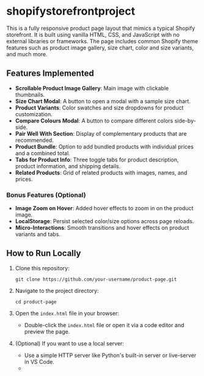 # shopifystorefrontproject

This is a fully responsive product page layout that mimics a typical Shopify storefront. It is built using vanilla HTML, CSS, and JavaScript with no external libraries or frameworks. The page includes common Shopify theme features such as product image gallery, size chart, color and size variants, and much more.

## Features Implemented

- **Scrollable Product Image Gallery**: Main image with clickable thumbnails.
- **Size Chart Modal**: A button to open a modal with a sample size chart.
- **Product Variants**: Color swatches and size dropdowns for product customization.
- **Compare Colours Modal**: A button to compare different colors side-by-side.
- **Pair Well With Section**: Display of complementary products that are recommended.
- **Product Bundle**: Option to add bundled products with individual prices and a combined total.
- **Tabs for Product Info**: Three toggle tabs for product description, product information, and shipping details.
- **Related Products**: Grid of related products with images, names, and prices.
  
### Bonus Features (Optional)
- **Image Zoom on Hover**: Added hover effects to zoom in on the product image.
- **LocalStorage**: Persist selected color/size options across page reloads.
- **Micro-Interactions**: Smooth transitions and hover effects on product variants and tabs.

## How to Run Locally

1. Clone this repository:
    ```
    git clone https://github.com/your-username/product-page.git
    ```

2. Navigate to the project directory:
    ```
    cd product-page
    ```

3. Open the `index.html` file in your browser:
    - Double-click the `index.html` file or open it via a code editor and preview the page.

4. (Optional) If you want to use a local server:
    - Use a simple HTTP server like Python's built-in server or live-server in VS Code.
    - 
